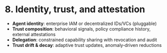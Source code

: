 # 8. Identity, trust, and attestation
- **Agent identity**: enterprise IAM or decentralized IDs/VCs (pluggable)
- **Trust composition**: behavioral signals, policy compliance history, external attestations
- **Delegation**: constrained capability sharing with revocation and audit
- **Trust drift & decay**: adaptive trust updates, anomaly‑driven reductions

